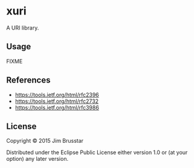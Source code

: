 # xuri

A URI library.

## Usage

FIXME

## References

- https://tools.ietf.org/html/rfc2396
- https://tools.ietf.org/html/rfc2732
- https://tools.ietf.org/html/rfc3986

## License

Copyright © 2015 Jim Brusstar

Distributed under the Eclipse Public License either version 1.0 or (at
your option) any later version.
